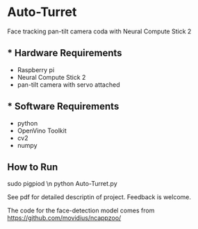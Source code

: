 # Auto-Turret
Face tracking pan-tilt camera coda with Neural Compute Stick 2

## * Hardware Requirements
+ Raspberry pi
+ Neural Compute Stick 2
+ pan-tilt camera with servo attached

## * Software Requirements
+ python
+ OpenVino Toolkit
+ cv2
+ numpy

## How to Run
sudo pigpiod \n
python Auto-Turret.py

See pdf for detailed descriptin of project. Feedback is welcome.

The code for the face-detection model comes from https://github.com/movidius/ncappzoo/ 
